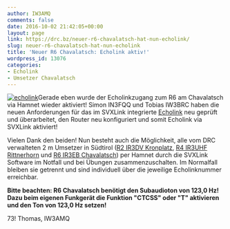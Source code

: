 ```yaml
---
author: IW3AMQ
comments: false
date: 2016-10-02 21:42:05+00:00
layout: page
link: https://drc.bz/neuer-r6-chavalatsch-hat-nun-echolink/
slug: neuer-r6-chavalatsch-hat-nun-echolink
title: 'Neuer R6 Chavalatsch: Echolink aktiv!'
wordpress_id: 13076
categories:
- Echolink
- Umsetzer Chavalatsch
---
```


[![echolink](https://drc.bz/wp-content/uploads/2015/07/echolink.jpg)](https://drc.bz/wp-content/uploads/2015/07/echolink.jpg)Gerade eben wurde der Echolinkzugang zum R6 am Chavalatsch via Hamnet wieder aktiviert! Simon IN3FQQ und Tobias IW3BRC haben die neuen Anforderungen für das im SVXLink integrierte [Echolink](http://www.echolink.org) neu geprüft und überarbeitet, den Router neu konfiguriert und somit Echolink via SVXLink aktiviert!

Vielen Dank den beiden! Nun besteht auch die Möglichkeit, alle vom DRC verwalteten 2 m Umsetzer in Südtirol ([R2 IR3DV Kronplatz](http://https://drc.bz/relaisstandorte/kronplatz/), [R4 IR3UHF Rittnerhorn](http://https://drc.bz/relaisstandorte/umsetzer-rittnerhorn-wieder-aktiv/) und [R6 IR3EB Chavalatsch](http://https://drc.bz/relaisstandorte/neuer-umsetzer-auf-dem-chavalatsch/)) per Hamnet durch die SVXLink Software im Notfall und bei Übungen zusammenzuschalten. Im Normalfall bleiben sie getrennt und sind individuell über die jeweilige Echolinknummer erreichbar.

**Bitte beachten: R6 Chavalatsch benötigt den Subaudioton von 123,0 Hz! Dazu beim eigenen Funkgerät die Funktion "CTCSS" oder "T" aktivieren und den Ton von 123,0 Hz setzen!**

73! Thomas, IW3AMQ
